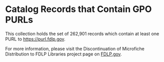 # Catalog Records that Contain GPO PURLs

This collection holds the set of 262,901 records which contain at least one PURL to <https://purl.fdlp.gov>.

For more information, please visit the Discontinuation of Microfiche Distribution to FDLP Libraries project page on [FDLP.gov](https://fdlp.gov/project/discontinuation-microfiche-distribution-fdlp-libraries).
